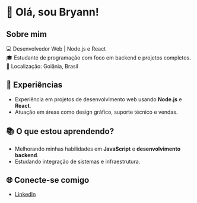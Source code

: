 # 👋 Olá, sou Bryann!

## Sobre mim
💻 Desenvolvedor Web | Node.js e React  
🎓 Estudante de programação com foco em backend e projetos completos.  
📍 Localização: Goiânia, Brasil  

## 💼 Experiências
- Experiência em projetos de desenvolvimento web usando **Node.js** e **React**.  
- Atuação em áreas como design gráfico, suporte técnico e vendas.  

## 📚 O que estou aprendendo?
- Melhorando minhas habilidades em **JavaScript** e **desenvolvimento backend**.  
- Estudando integração de sistemas e infraestrutura.  

## 🌐 Conecte-se comigo
- [LinkedIn](www.linkedin.com/in/bryann-cauan-oliveira-barbosa-5951b1303)  
